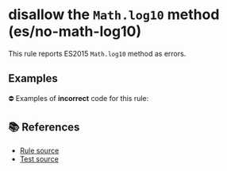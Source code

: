# disallow the `Math.log10` method (es/no-math-log10)

This rule reports ES2015 `Math.log10` method as errors.

## Examples

⛔ Examples of **incorrect** code for this rule:

<eslint-playground type="bad" code="/*eslint es/no-math-log10: error */
const n = Math.log10(value)
" />

## 📚 References

- [Rule source](https://github.com/mysticatea/eslint-plugin-es/blob/v3.0.1/lib/rules/no-math-log10.js)
- [Test source](https://github.com/mysticatea/eslint-plugin-es/blob/v3.0.1/tests/lib/rules/no-math-log10.js)
